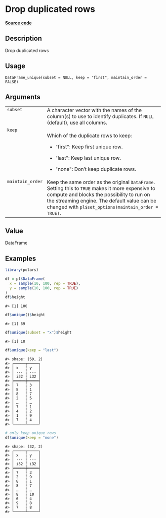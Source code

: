 
# Drop duplicated rows

[**Source code**](https://github.com/pola-rs/r-polars/tree/main/R/dataframe__frame.R#L409)

## Description

Drop duplicated rows

## Usage

<pre><code class='language-R'>DataFrame_unique(subset = NULL, keep = "first", maintain_order = FALSE)
</code></pre>

## Arguments

<table>
<tr>
<td style="white-space: nowrap; font-family: monospace; vertical-align: top">
<code id="DataFrame_unique_:_subset">subset</code>
</td>
<td>
A character vector with the names of the column(s) to use to identify
duplicates. If <code>NULL</code> (default), use all columns.
</td>
</tr>
<tr>
<td style="white-space: nowrap; font-family: monospace; vertical-align: top">
<code id="DataFrame_unique_:_keep">keep</code>
</td>
<td>

Which of the duplicate rows to keep:

<ul>
<li>

"first": Keep first unique row.

</li>
<li>

"last": Keep last unique row.

</li>
<li>

"none": Don’t keep duplicate rows.

</li>
</ul>
</td>
</tr>
<tr>
<td style="white-space: nowrap; font-family: monospace; vertical-align: top">
<code id="DataFrame_unique_:_maintain_order">maintain_order</code>
</td>
<td>
Keep the same order as the original <code>DataFrame</code>. Setting this
to <code>TRUE</code> makes it more expensive to compute and blocks the
possibility to run on the streaming engine. The default value can be
changed with <code>pl$set_options(maintain_order = TRUE)</code>.
</td>
</tr>
</table>

## Value

DataFrame

## Examples

``` r
library(polars)

df = pl$DataFrame(
  x = sample(10, 100, rep = TRUE),
  y = sample(10, 100, rep = TRUE)
)
df$height
```

    #> [1] 100

``` r
df$unique()$height
```

    #> [1] 59

``` r
df$unique(subset = "x")$height
```

    #> [1] 10

``` r
df$unique(keep = "last")
```

    #> shape: (59, 2)
    #> ┌─────┬─────┐
    #> │ x   ┆ y   │
    #> │ --- ┆ --- │
    #> │ i32 ┆ i32 │
    #> ╞═════╪═════╡
    #> │ 7   ┆ 3   │
    #> │ 8   ┆ 1   │
    #> │ 8   ┆ 7   │
    #> │ 2   ┆ 5   │
    #> │ …   ┆ …   │
    #> │ 7   ┆ 1   │
    #> │ 4   ┆ 2   │
    #> │ 1   ┆ 9   │
    #> │ 7   ┆ 4   │
    #> └─────┴─────┘

``` r
# only keep unique rows
df$unique(keep = "none")
```

    #> shape: (32, 2)
    #> ┌─────┬─────┐
    #> │ x   ┆ y   │
    #> │ --- ┆ --- │
    #> │ i32 ┆ i32 │
    #> ╞═════╪═════╡
    #> │ 7   ┆ 3   │
    #> │ 2   ┆ 9   │
    #> │ 8   ┆ 1   │
    #> │ 8   ┆ 7   │
    #> │ …   ┆ …   │
    #> │ 8   ┆ 10  │
    #> │ 6   ┆ 4   │
    #> │ 9   ┆ 8   │
    #> │ 7   ┆ 8   │
    #> └─────┴─────┘
